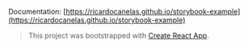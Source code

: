 Documentation: [https://ricardocanelas.github.io/storybook-example](https://ricardocanelas.github.io/storybook-example)

> This project was bootstrapped with [Create React App](https://github.com/facebook/create-react-app).
